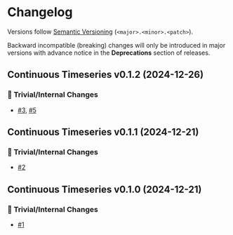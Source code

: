 # Changelog

Versions follow [Semantic Versioning](https://semver.org/) (`<major>.<minor>.<patch>`).

Backward incompatible (breaking) changes will only be introduced in major versions
with advance notice in the **Deprecations** section of releases.

<!--
You should *NOT* be adding new changelog entries to this file,
this file is managed by towncrier.
See `changelog/README.md`.

You *may* edit previous changelogs to fix problems like typo corrections or such.
To add a new changelog entry, please see
`changelog/README.md`
and https://pip.pypa.io/en/latest/development/contributing/#news-entries,
noting that we use the `changelog` directory instead of news,
markdown instead of restructured text and use slightly different categories
from the examples given in that link.
-->

<!-- towncrier release notes start -->

## Continuous Timeseries v0.1.2 (2024-12-26)

### 🔧 Trivial/Internal Changes

- [#3](https://github.com/openscm/continuous-timeseries/pull/3), [#5](https://github.com/openscm/continuous-timeseries/pull/5)


## Continuous Timeseries v0.1.1 (2024-12-21)

### 🔧 Trivial/Internal Changes

- [#2](https://github.com/openscm/continuous-timeseries/pull/2)


## Continuous Timeseries v0.1.0 (2024-12-21)

### 🔧 Trivial/Internal Changes

- [#1](https://github.com/openscm/continuous-timeseries/pull/1)
